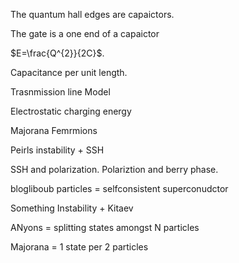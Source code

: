 The quantum hall edges are capaictors.

The gate is a one end of a capaictor

$E=\frac{Q^{2}}{2C}$.

Capacitance per unit length.

Trasnmission line Model

Electrostatic charging energy

Majorana Femrmions

Peirls instability + SSH

SSH and polarization. Polariztion and berry phase.

blogliboub particles = selfconsistent superconudctor

Something Instability + Kitaev

ANyons = splitting states amongst N particles

Majorana = 1 state per 2 particles

